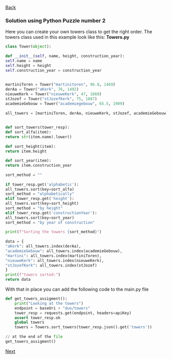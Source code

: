 [Back](../03.%20puzzle2.md)

### Solution using Python Puzzle number 2
Here you can create your own towers class to get the right order. The towers class used in this example look like this:
**Towers.py**
```python
class Tower(object):  
  
def __init__(self, name, height, construction_year):  
self.name = name  
self.height = height  
self.construction_year = construction_year  
  
  
martiniToren = Tower("martinitoren", 96.8, 1469)  
derAa = Tower("aKerk", 76, 1492)  
nieuweKerk = Tower("nieuweKerk", 47, 1660)  
stJozef = Tower("stJozefKerk", 75, 1887)  
academieGebouw = Tower("academiegebouw", 65.5, 1909)  
  
all_towers = [martiniToren, derAa, nieuweKerk, stJozef, academieGebouw]  
  
  
def sort_towers(tower_resp):  
def sort_alfa(item):  
return str(item.name).lower()  
  
def sort_height(item):  
return item.height  
  
def sort_year(item):  
return item.construction_year  
  
sort_method = ""  
  
if tower_resp.get('alphabetic'):  
all_towers.sort(key=sort_alfa)  
sort_method = "alphabetically"  
elif tower_resp.get('height'):  
all_towers.sort(key=sort_height)  
sort_method = "by height"  
elif tower_resp.get('constructionYear'):  
all_towers.sort(key=sort_year)  
sort_method = "by year of construction"  
  
print(f"Sorting the towers {sort_method}")  
  
data = {  
"aKerk": all_towers.index(derAa),  
"academieGebouw": all_towers.index(academieGebouw),  
"martini": all_towers.index(martiniToren),  
"nieuweKerk": all_towers.index(nieuweKerk),  
"stJozefKerk": all_towers.index(stJozef)  
}  
print(f"towers sorted:")  
return data
```
With that in place you can add the following code to the main.py file
```python
def get_towers_assigment():  
	print("Looking at the towers")  
	endpoint = baseUri + "duo/towers"  
	tower_resp = requests.get(endpoint, headers=apiKey)  
	assert tower_resp.ok  
	global towers  
	towers = Towers.sort_towers(tower_resp.json().get('towers'))
	
// at the end of the file
get_towers_assigment()
```

[Next](../04.%20puzzle3.md)
